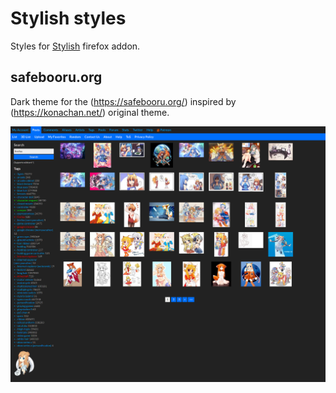 Stylish styles
==============

Styles for [Stylish](https://addons.mozilla.org/en-US/firefox/addon/stylish/) firefox addon.

safebooru.org
-------------

Dark theme for the (https://safebooru.org/) inspired by (https://konachan.net/) original theme.

![safebooru.org screenshot](/safebooru-dark.png)
